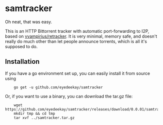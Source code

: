 samtracker
==========


Oh neat, that was easy.

This is an HTTP Bittorrent tracker with automatic port-forwarding to I2P, based
on [vvampirius/retracker](https://github.com/vvampirius/retracker). It is very
minimal, memory safe, and doesn't really do much other than let people announce
torrents, which is all it's supposed to do.

Installation
------------

If you have a go environment set up, you can easily install it from source using

        go get -u github.com/eyedeekay/samtracker

Or, if you want to use a binary, you can download the tar.gz file:

        wget https://github.com/eyedeekay/samtracker/releases/download/0.0.01/samtracker.tar.gz
        mkdir tmp && cd tmp
        tar xvf ../samtracker.tar.gz

